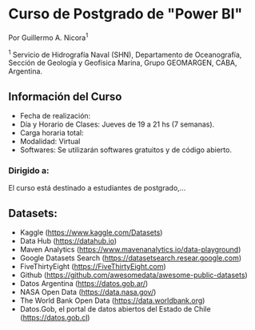 # Curso de Postgrado de "Power BI"
Por Guillermo A. Nicora<sup>1</sup>

<sup>1</sup> Servicio de Hidrografía Naval (SHN), Departamento de Oceanografía, Sección de Geología y Geofísica Marina, Grupo GEOMARGEN, CABA, Argentina.

## Información del Curso
- Fecha de realización: 
- Día y Horario de Clases: Jueves de 19 a 21 hs (7 semanas).
- Carga horaria total: 
- Modalidad: Virtual 
- Softwares: Se utilizarán softwares gratuitos y de código abierto.

### Dirigido a:
El curso está destinado a estudiantes de postgrado,...


## Datasets:
- Kaggle (https://www.kaggle.com/Datasets)
- Data Hub (https://datahub.io)
- Maven Analytics (https://www.mavenanalytics.io/data-playground)
- Google Datasets Search (https://datasetsearch.resear.google.com)
- FiveThirtyEight (https://FiveThirtyEight.com)
- Github (https://github.com/awesomedata/awesome-public-datasets)
- Datos Argentina (https://datos.gob.ar/) 
- NASA Open Data (https://data.nasa.gov/)
- The World Bank Open Data (https://data.worldbank.org)
- Datos.Gob, el portal de datos abiertos del Estado de Chile (https://datos.gob.cl)
